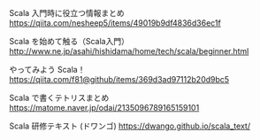 Scala 入門時に役立つ情報まとめ
https://qiita.com/nesheep5/items/49019b9df4836d36ec1f

Scala を始めて触る（Scala入門）
http://www.ne.jp/asahi/hishidama/home/tech/scala/beginner.html

やってみよう Scala！
https://qiita.com/f81@github/items/369d3ad97112b20d9bc5

Scala で書くテトリスまとめ
https://matome.naver.jp/odai/2135096789165159101

Scala 研修テキスト (ドワンゴ)
https://dwango.github.io/scala_text/

